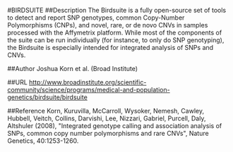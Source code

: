 #BIRDSUITE
##Description
The Birdsuite is a fully open-source set of tools to detect and report SNP genotypes, common Copy-Number Polymorphisms (CNPs), and novel, rare, or de novo CNVs in samples processed with the Affymetrix platform. While most of the components of the suite can be run individually (for instance, to only do SNP genotyping), the Birdsuite is especially intended for integrated analysis of SNPs and CNVs.

##Author
Joshua Korn et al. (Broad Institute)

##URL
http://www.broadinstitute.org/scientific-community/science/programs/medical-and-population-genetics/birdsuite/birdsuite

##Reference
Korn, Kuruvilla, McCarroll, Wysoker, Nemesh, Cawley, Hubbell, Veitch, Collins, Darvishi, Lee, Nizzari, Gabriel, Purcell, Daly, Altshuler (2008), "Integrated genotype calling and association analysis of SNPs, common copy number polymorphisms and rare CNVs", Nature Genetics, 40:1253-1260.

